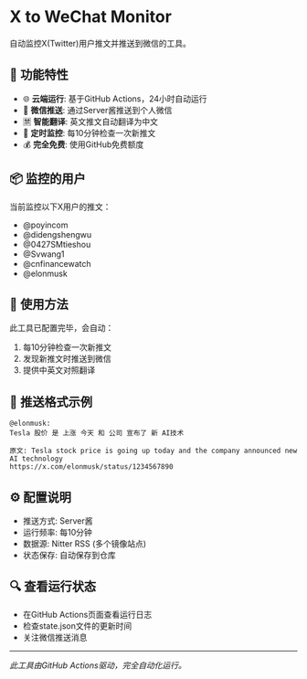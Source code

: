 # X to WeChat Monitor

自动监控X(Twitter)用户推文并推送到微信的工具。

## 🌟 功能特性

- 🌐 **云端运行**: 基于GitHub Actions，24小时自动运行
- 📱 **微信推送**: 通过Server酱推送到个人微信
- 🈲 **智能翻译**: 英文推文自动翻译为中文
- 🔄 **定时监控**: 每10分钟检查一次新推文
- 💰 **完全免费**: 使用GitHub免费额度

## 📦 监控的用户

当前监控以下X用户的推文：
- @poyincom
- @didengshengwu
- @0427SMtieshou
- @Svwang1
- @cnfinancewatch
- @elonmusk

## 🚀 使用方法

此工具已配置完毕，会自动：
1. 每10分钟检查一次新推文
2. 发现新推文时推送到微信
3. 提供中英文对照翻译

## 📱 推送格式示例

```
@elonmusk:
Tesla 股价 是 上涨 今天 和 公司 宣布了 新 AI技术

原文: Tesla stock price is going up today and the company announced new AI technology
https://x.com/elonmusk/status/1234567890
```

## ⚙️ 配置说明

- 推送方式: Server酱
- 运行频率: 每10分钟
- 数据源: Nitter RSS (多个镜像站点)
- 状态保存: 自动保存到仓库

## 🔍 查看运行状态

- 在GitHub Actions页面查看运行日志
- 检查state.json文件的更新时间
- 关注微信推送消息

---

*此工具由GitHub Actions驱动，完全自动化运行。*